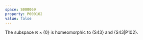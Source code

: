 ```yaml
---
space: S000069
property: P000102
value: false
---
```


The subspace $\mathbb R\times\{0\}$ is homeomorphic to
{S43} and {S43|P102}.

